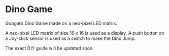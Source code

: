 # Dino Game

Google’s Dino Game made on a neo-pixel LED matrix. 

A neo-pixel LED matrix of size 16 x 16 is used as a display. A push button on a Joy-stick sensor is used as a switch to make the Dino Jump. 

The exact DIY guide will be updated soon.